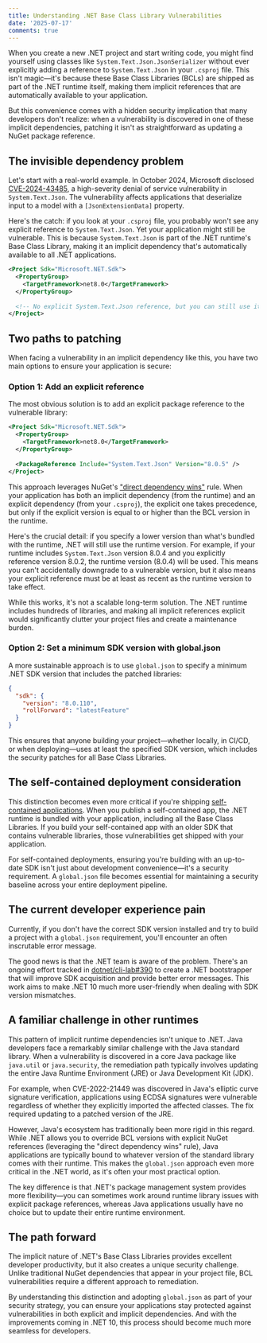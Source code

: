 ```yaml
---
title: Understanding .NET Base Class Library Vulnerabilities
date: '2025-07-17'
comments: true
---
```


When you create a new .NET project and start writing code, you might find yourself using classes like `System.Text.Json.JsonSerializer` without ever explicitly adding a reference to `System.Text.Json` in your `.csproj` file. This isn't magic—it's because these Base Class Libraries (BCLs) are shipped as part of the .NET runtime itself, making them implicit references that are automatically available to your application.

But this convenience comes with a hidden security implication that many developers don't realize: when a vulnerability is discovered in one of these implicit dependencies, patching it isn't as straightforward as updating a NuGet package reference.

## The invisible dependency problem

Let's start with a real-world example. In October 2024, Microsoft disclosed [CVE-2024-43485](https://github.com/advisories/GHSA-8g4q-xg66-9fp4), a high-severity denial of service vulnerability in `System.Text.Json`. The vulnerability affects applications that deserialize input to a model with a `[JsonExtensionData]` property.

Here's the catch: if you look at your `.csproj` file, you probably won't see any explicit reference to `System.Text.Json`. Yet your application might still be vulnerable. This is because `System.Text.Json` is part of the .NET runtime's Base Class Library, making it an implicit dependency that's automatically available to all .NET applications.

```xml
<Project Sdk="Microsoft.NET.Sdk">
  <PropertyGroup>
    <TargetFramework>net8.0</TargetFramework>
  </PropertyGroup>
  
  <!-- No explicit System.Text.Json reference, but you can still use it -->
</Project>
```

## Two paths to patching

When facing a vulnerability in an implicit dependency like this, you have two main options to ensure your application is secure:

### Option 1: Add an explicit reference

The most obvious solution is to add an explicit package reference to the vulnerable library:

```xml
<Project Sdk="Microsoft.NET.Sdk">
  <PropertyGroup>
    <TargetFramework>net8.0</TargetFramework>
  </PropertyGroup>
  
  <PackageReference Include="System.Text.Json" Version="8.0.5" />
</Project>
```

This approach leverages NuGet's ["direct dependency wins"](https://learn.microsoft.com/en-us/nuget/concepts/dependency-resolution#direct-dependency-wins) rule. When your application has both an implicit dependency (from the runtime) and an explicit dependency (from your `.csproj`), the explicit one takes precedence, but only if the explicit version is equal to or higher than the BCL version in the runtime.

Here's the crucial detail: if you specify a lower version than what's bundled with the runtime, .NET will still use the runtime version. For example, if your runtime includes `System.Text.Json` version 8.0.4 and you explicitly reference version 8.0.2, the runtime version (8.0.4) will be used. This means you can't accidentally downgrade to a vulnerable version, but it also means your explicit reference must be at least as recent as the runtime version to take effect.

While this works, it's not a scalable long-term solution. The .NET runtime includes hundreds of libraries, and making all implicit references explicit would significantly clutter your project files and create a maintenance burden.

### Option 2: Set a minimum SDK version with global.json

A more sustainable approach is to use `global.json` to specify a minimum .NET SDK version that includes the patched libraries:

```json
{
  "sdk": {
    "version": "8.0.110",
    "rollForward": "latestFeature"
  }
}
```

This ensures that anyone building your project—whether locally, in CI/CD, or when deploying—uses at least the specified SDK version, which includes the security patches for all Base Class Libraries.

## The self-contained deployment consideration

This distinction becomes even more critical if you're shipping [self-contained applications](https://learn.microsoft.com/en-us/dotnet/core/deploying/#publish-self-contained). When you publish a self-contained app, the .NET runtime is bundled with your application, including all the Base Class Libraries. If you build your self-contained app with an older SDK that contains vulnerable libraries, those vulnerabilities get shipped with your application.

For self-contained deployments, ensuring you're building with an up-to-date SDK isn't just about development convenience—it's a security requirement. A `global.json` file becomes essential for maintaining a security baseline across your entire deployment pipeline.

## The current developer experience pain

Currently, if you don't have the correct SDK version installed and try to build a project with a `global.json` requirement, you'll encounter an often inscrutable error message.

The good news is that the .NET team is aware of the problem. There's an ongoing effort tracked in [dotnet/cli-lab#390](https://github.com/dotnet/cli-lab/issues/390) to create a .NET bootstrapper that will improve SDK acquisition and provide better error messages. This work aims to make .NET 10 much more user-friendly when dealing with SDK version mismatches.

## A familiar challenge in other runtimes

This pattern of implicit runtime dependencies isn't unique to .NET. Java developers face a remarkably similar challenge with the Java standard library. When a vulnerability is discovered in a core Java package like `java.util` or `java.security`, the remediation path typically involves updating the entire Java Runtime Environment (JRE) or Java Development Kit (JDK).

For example, when CVE-2022-21449 was discovered in Java's elliptic curve signature verification, applications using ECDSA signatures were vulnerable regardless of whether they explicitly imported the affected classes. The fix required updating to a patched version of the JRE.

However, Java's ecosystem has traditionally been more rigid in this regard. While .NET allows you to override BCL versions with explicit NuGet references (leveraging the "direct dependency wins" rule), Java applications are typically bound to whatever version of the standard library comes with their runtime. This makes the `global.json` approach even more critical in the .NET world, as it's often your most practical option.

The key difference is that .NET's package management system provides more flexibility—you can sometimes work around runtime library issues with explicit package references, whereas Java applications usually have no choice but to update their entire runtime environment.

## The path forward

The implicit nature of .NET's Base Class Libraries provides excellent developer productivity, but it also creates a unique security challenge. Unlike traditional NuGet dependencies that appear in your project file, BCL vulnerabilities require a different approach to remediation.

By understanding this distinction and adopting `global.json` as part of your security strategy, you can ensure your applications stay protected against vulnerabilities in both explicit and implicit dependencies. And with the improvements coming in .NET 10, this process should become much more seamless for developers.
